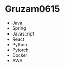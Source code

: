 Gruzam0615
==========
- Java
- Spring
- Javascript
- React
- Python
- Pytorch
- Docker
- AWS

<!---
Gruzam0615/Gruzam0615 is a ✨ special ✨ repository because its `README.md` (this file) appears on your GitHub profile.
You can click the Preview link to take a look at your changes.
--->
